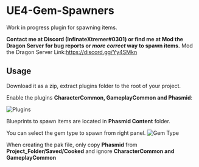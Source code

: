 # UE4-Gem-Spawners

Work in progress plugin for spawning items. 

**Contact me at Discord (InfinateXtremer#0301) or find me at Mod the Dragon Server for bug reports or *more correct* way to spawn items.**
Mod the Dragon Server Link:https://discord.gg/Yy4SMkn


## Usage 

Download it as a zip, extract plugins folder to the root of your project.

Enable the plugins **CharacterCommon, GameplayCommon and Phasmid**:

![Plugins](https://user-images.githubusercontent.com/5883668/65824651-32a16600-e275-11e9-9fb0-487086348868.png)

Blueprints to spawn items are located in **Phasmid Content** folder.

You can select the gem type to spawn from right panel.
![Gem Type](https://user-images.githubusercontent.com/5883668/65824594-6fb92880-e274-11e9-8fe3-c451bc27be2f.png)

When creating the pak file, only copy **Phasmid** from **Project_Folder/Saved/Cooked** and ignore **CharacterCommon and GameplayCommon**
